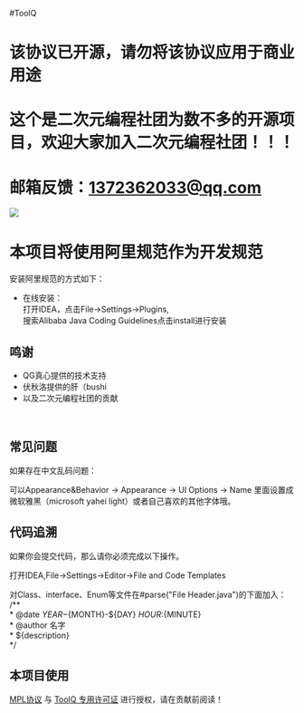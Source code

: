 #ToolQ

# 该协议已开源，请勿将该协议应用于商业用途

 # 这个是二次元编程社团为数不多的开源项目，欢迎大家加入二次元编程社团！！！
 
 # 邮箱反馈：1372362033@qq.com

![](https://img.shields.io/badge/Java-1.8-green.svg) 

# 本项目将使用阿里规范作为开发规范
安装阿里规范的方式如下：
* 在线安装：  
 打开IDEA，点击File->Settings->Plugins,<br/>
 搜索Alibaba Java Coding Guidelines点击install进行安装

## 鸣谢

 - QG真心提供的技术支持
 - 伏秋洛提供的肝（bushi
 - 以及二次元编程社团的贡献

<br/>

## 常见问题
如果存在中文乱码问题：

可以Appearance&Behavior -> Appearance -> UI Options -> Name 里面设置成微软雅黑（microsoft yahei light）或者自己喜欢的其他字体哦。

## 代码追溯
 如果你会提交代码，那么请你必须完成以下操作。  

 打开IDEA,File->Settings->Editor->File and Code Templates

 对Class、interface、Enum等文件在#parse("File Header.java")的下面加入：<br/>
/**<br/>
\* @date ${YEAR}-${MONTH}-${DAY} ${HOUR}:${MINUTE} 
<br/>\* @author 名字
<br/>\* ${description}<br/>
*/

## 本项目使用
[MPL协议](https://www.mozilla.org/en-US/MPL/)
与
[ToolQ 专用许可证](https://github.com/zhangshikj/ToolQ/blob/main/LICENSE)
进行授权，请在贡献前阅读！<br/>
